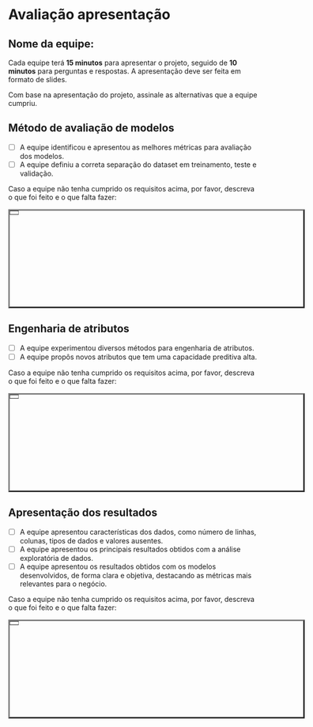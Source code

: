 # Avaliação apresentação

## Nome da equipe: 

Cada equipe terá **15 minutos** para apresentar o projeto, seguido de **10 minutos** para perguntas e respostas. A apresentação deve ser feita em formato de slides.

Com base na apresentação do projeto, assinale as alternativas que a equipe cumpriu.

## Método de avaliação de modelos

- [ ] A equipe identificou e apresentou as melhores métricas para avaliação dos modelos.
- [ ] A equipe definiu a correta separação do dataset em treinamento, teste e validação.

Caso a equipe não tenha cumprido os requisitos acima, por favor, descreva o que foi feito e o que falta fazer:

<table border="3" style="border-collapse: collapse; height: 200px; width: 600px;">
  <tr>
    <td></td>
  </tr>
</table>


## Engenharia de atributos

- [ ] A equipe experimentou diversos métodos para engenharia de atributos.
- [ ] A equipe propôs novos atributos que tem uma capacidade preditiva alta. 

Caso a equipe não tenha cumprido os requisitos acima, por favor, descreva o que foi feito e o que falta fazer:

<table border="3" style="border-collapse: collapse; height: 200px; width: 600px;">
  <tr>
    <td></td>
  </tr>
</table>


## Apresentação dos resultados

- [ ] A equipe apresentou características dos dados, como número de linhas, colunas, tipos de dados e valores ausentes.
- [ ] A equipe apresentou os principais resultados obtidos com a análise exploratória de dados.
- [ ] A equipe apresentou os resultados obtidos com os modelos desenvolvidos, de forma clara e objetiva, destacando as métricas mais relevantes para o negócio.

Caso a equipe não tenha cumprido os requisitos acima, por favor, descreva o que foi feito e o que falta fazer:

<table border="3" style="border-collapse: collapse; height: 200px; width: 600px;">
  <tr>
    <td></td>
  </tr>
</table>


